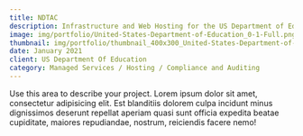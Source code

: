 ```yaml
---
title: NDTAC
description: Infrastructure and Web Hosting for the US Department of Education NDTAC Website
image: img/portfolio/United-States-Department-of-Education_0-1-Full.png
thumbnail: img/portfolio/thumbnail_400x300_United-States-Department-of-Education_0-1-Full.png
date: January 2021
client: US Department Of Education 
category: Managed Services / Hosting / Compliance and Auditing
---
```

Use this area to describe your project. Lorem ipsum dolor sit amet, consectetur adipisicing elit. Est blanditiis dolorem culpa incidunt minus dignissimos deserunt repellat aperiam quasi sunt officia expedita beatae cupiditate, maiores repudiandae, nostrum, reiciendis facere nemo!
